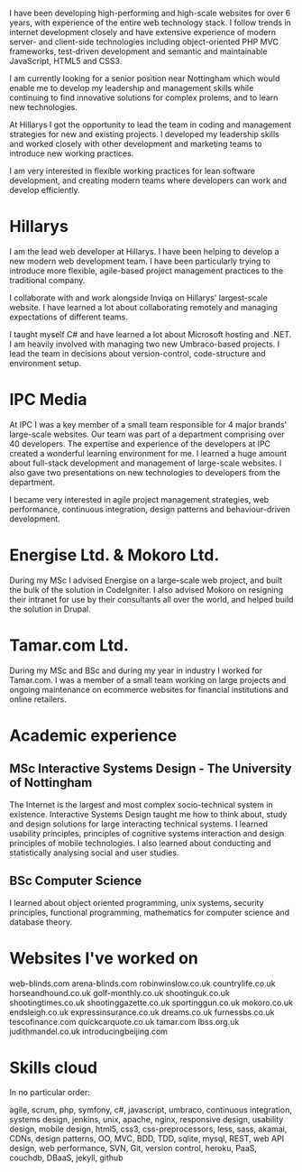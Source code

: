 I have been developing high-performing and high-scale websites for over 6 years, with experience of the entire web 
technology stack. I follow trends in internet development closely and have extensive experience of modern 
server- and client-side technologies including object-oriented PHP MVC frameworks, test-driven development and 
semantic and maintainable JavaScript, HTML5 and CSS3.

I am currently looking for a senior position near Nottingham which would enable me to develop my leadership and management skills while continuing to find innovative solutions for complex prolems, and to learn new technologies. 

At Hillarys I got the opportunity to lead the team in coding and management strategies for new and existing projects. I developed my leadership skills and worked closely with other development and marketing teams to introduce new working practices. 

I am very interested in flexible working practices for lean software development, and creating modern teams where developers can work and develop efficiently.

Hillarys
===

I am the lead web developer at Hillarys. I have been helping to develop a new modern web development team. I have been particularly trying to introduce more flexible, agile-based project management practices to the traditional company.

I collaborate with and work alongside Inviqa on Hillarys' largest-scale website. I have learned a lot about collaborating remotely and managing expectations of different teams.

I taught myself C# and have learned a lot about Microsoft hosting and .NET. I am heavily involved with managing two new Umbraco-based projects. I lead the team in decisions about version-control, code-structure and environment setup.

IPC Media
===

At IPC I was a key member of a small team responsible for 4 major brands' large-scale websites. Our team was part of a department comprising over 40 developers. The expertise and experience of the developers at IPC created a wonderful learning environment for me. I learned a huge amount about full-stack development and management of large-scale websites. I also gave two presentations on new technologies to developers from the department.

I became very interested in agile project management strategies, web performance, continuous integration, design patterns and behaviour-driven development.

Energise Ltd. & Mokoro Ltd.
===

During my MSc I advised Energise on a large-scale web project, and built the bulk of the solution in CodeIgniter. I also advised Mokoro on resigning their intranet for use by their consultants all over the world, and helped build the solution in Drupal.

Tamar.com Ltd.
===

During my MSc and BSc and during my year in industry I worked for Tamar.com. I was a member of a small team working on large projects and ongoing maintenance on ecommerce websites for financial institutions and online retailers.

Academic experience
===

MSc Interactive Systems Design - The University of Nottingham
---

The Internet is the largest and most complex socio-technical system in existence. Interactive Systems Design taught me how to think about, study and design solutions for large interacting technical systems. I learned usability principles, principles of cognitive systems interaction and design principles of mobile technologies. I also learned about conducting and statistically analysing social and user studies.

BSc Computer Science
---

I learned about object oriented programming, unix systems, security principles, functional programming, mathematics for computer science and database theory.

Websites I've worked on
===

web-blinds.com
arena-blinds.com
robinwinslow.co.uk
countrylife.co.uk
horseandhound.co.uk
golf-monthly.co.uk
shootinguk.co.uk
shootingtimes.co.uk
shootinggazette.co.uk
sportinggun.co.uk
mokoro.co.uk
endsleigh.co.uk
expressinsurance.co.uk
dreams.co.uk
furnessbs.co.uk
tescofinance.com
quickcarquote.co.uk
tamar.com
lbss.org.uk
judithmandel.co.uk
introducingbeijing.com

Skills cloud
===

In no particular order:

agile, scrum, php, symfony, c#, javascript, umbraco, continuous integration, systems design, jenkins, unix, apache, nginx, responsive design, usability design, mobile design, html5, css3, css-preprocessors, less, sass, akamai, CDNs, design patterns, OO, MVC, BDD, TDD, sqlite, mysql, REST, web API design, web performance, SVN, Git, version control, heroku, PaaS, couchdb, DBaaS, jekyll, github
